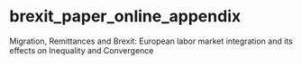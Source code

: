 # brexit_paper_online_appendix
Migration, Remittances and Brexit: European labor market integration and its effects on Inequality and Convergence
